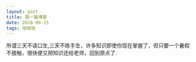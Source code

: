 ```yaml
---
layout: post
title: 第一篇博客
date: 2018-09-15
tags: 哈哈哈
---
```



所谓三天不读口生,三天不练手生，许多知识即使你现在掌握了，但只要一个暑假不接触，很快便又把知识还给老师，回到原点了.  



